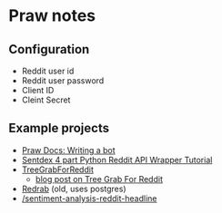 # Praw notes

## Configuration
- Reddit user id
- Reddit user password
- Client ID
- Cleint Secret

## Example projects
- [Praw Docs: Writing a bot](https://praw.readthedocs.io/en/v3.6.2/pages/writing_a_bot.html)
- [Sentdex 4 part Python Reddit API Wrapper Tutorial](https://www.youtube.com/playlist?list=PLQVvvaa0QuDcg7v9OIyT-DWXX4WOjmJ9I)
- [TreeGrabForReddit](https://github.com/mcandocia/TreeGrabForReddit)
  - [blog post on Tree Grab For Reddit](https://maxcandocia.com/blog/2016/Dec/30/scraping-reddit-data/)
- [Redrab](https://github.com/hahnicity/redcrab) (old, uses postgres)
- [/sentiment-analysis-reddit-headline](https://www.learndatasci.com/tutorials/sentiment-analysis-reddit-headlines-pythons-nltk/)
